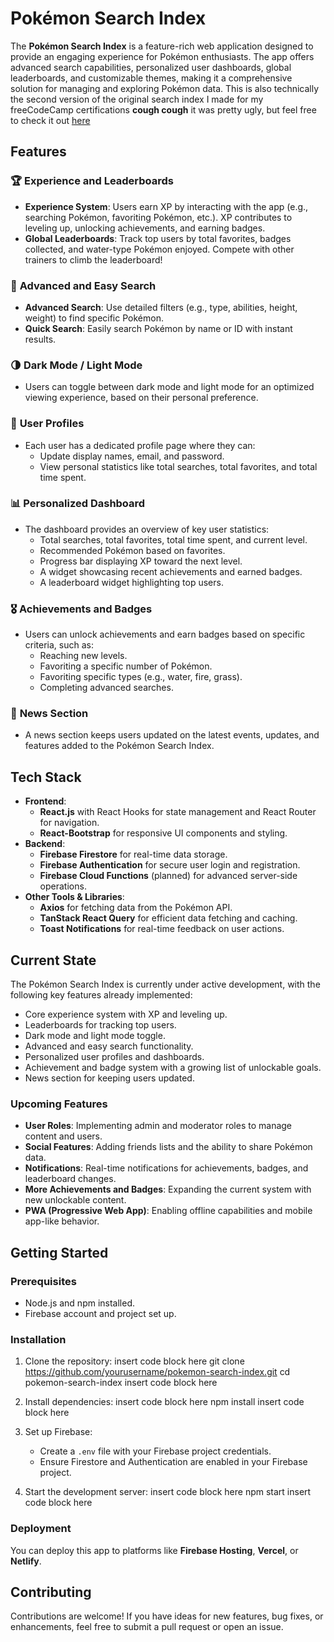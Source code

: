 # **Pokémon Search Index**

The **Pokémon Search Index** is a feature-rich web application designed to provide an engaging experience for Pokémon enthusiasts. The app offers advanced search capabilities, personalized user dashboards, global leaderboards, and customizable themes, making it a comprehensive solution for managing and exploring Pokémon data. This is also technically the second version of the original search index I made for my freeCodeCamp certifications **cough cough** it was pretty ugly, but feel free to check it out [here](https://aether-pokemon-search.netlify.app/)

## **Features**

### 🏆 **Experience and Leaderboards**
- **Experience System**: Users earn XP by interacting with the app (e.g., searching Pokémon, favoriting Pokémon, etc.). XP contributes to leveling up, unlocking achievements, and earning badges.
- **Global Leaderboards**: Track top users by total favorites, badges collected, and water-type Pokémon enjoyed. Compete with other trainers to climb the leaderboard!

### 🔎 **Advanced and Easy Search**
- **Advanced Search**: Use detailed filters (e.g., type, abilities, height, weight) to find specific Pokémon.
- **Quick Search**: Easily search Pokémon by name or ID with instant results.

### 🌗 **Dark Mode / Light Mode**
- Users can toggle between dark mode and light mode for an optimized viewing experience, based on their personal preference.

### 👤 **User Profiles**
- Each user has a dedicated profile page where they can:
  - Update display names, email, and password.
  - View personal statistics like total searches, total favorites, and total time spent.

### 📊 **Personalized Dashboard**
- The dashboard provides an overview of key user statistics:
  - Total searches, total favorites, total time spent, and current level.
  - Recommended Pokémon based on favorites.
  - Progress bar displaying XP toward the next level.
  - A widget showcasing recent achievements and earned badges.
  - A leaderboard widget highlighting top users.

### 🎖️ **Achievements and Badges**
- Users can unlock achievements and earn badges based on specific criteria, such as:
  - Reaching new levels.
  - Favoriting a specific number of Pokémon.
  - Favoriting specific types (e.g., water, fire, grass).
  - Completing advanced searches.

### 📰 **News Section**
- A news section keeps users updated on the latest events, updates, and features added to the Pokémon Search Index.

## **Tech Stack**

- **Frontend**:  
  - **React.js** with React Hooks for state management and React Router for navigation.
  - **React-Bootstrap** for responsive UI components and styling.
- **Backend**:  
  - **Firebase Firestore** for real-time data storage.
  - **Firebase Authentication** for secure user login and registration.
  - **Firebase Cloud Functions** (planned) for advanced server-side operations.
- **Other Tools & Libraries**:
  - **Axios** for fetching data from the Pokémon API.
  - **TanStack React Query** for efficient data fetching and caching.
  - **Toast Notifications** for real-time feedback on user actions.

## **Current State**

The Pokémon Search Index is currently under active development, with the following key features already implemented:
- Core experience system with XP and leveling up.
- Leaderboards for tracking top users.
- Dark mode and light mode toggle.
- Advanced and easy search functionality.
- Personalized user profiles and dashboards.
- Achievement and badge system with a growing list of unlockable goals.
- News section for keeping users updated.

### **Upcoming Features**
- **User Roles**: Implementing admin and moderator roles to manage content and users.
- **Social Features**: Adding friends lists and the ability to share Pokémon data.
- **Notifications**: Real-time notifications for achievements, badges, and leaderboard changes.
- **More Achievements and Badges**: Expanding the current system with new unlockable content.
- **PWA (Progressive Web App)**: Enabling offline capabilities and mobile app-like behavior.

## **Getting Started**

### **Prerequisites**
- Node.js and npm installed.
- Firebase account and project set up.

### **Installation**
1. Clone the repository:
   insert code block here
   git clone https://github.com/yourusername/pokemon-search-index.git
   cd pokemon-search-index
   insert code block here
2. Install dependencies:
   insert code block here
   npm install
   insert code block here
3. Set up Firebase:
   - Create a `.env` file with your Firebase project credentials.
   - Ensure Firestore and Authentication are enabled in your Firebase project.

4. Start the development server:
   insert code block here
   npm start
   insert code block here

### **Deployment**
You can deploy this app to platforms like **Firebase Hosting**, **Vercel**, or **Netlify**.

## **Contributing**

Contributions are welcome! If you have ideas for new features, bug fixes, or enhancements, feel free to submit a pull request or open an issue.
